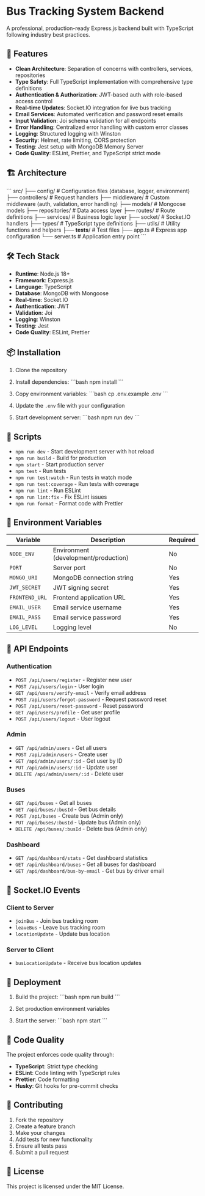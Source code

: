 # Bus Tracking System Backend

A professional, production-ready Express.js backend built with TypeScript following industry best practices.

## 🚀 Features

- **Clean Architecture**: Separation of concerns with controllers, services, repositories
- **Type Safety**: Full TypeScript implementation with comprehensive type definitions
- **Authentication & Authorization**: JWT-based auth with role-based access control
- **Real-time Updates**: Socket.IO integration for live bus tracking
- **Email Services**: Automated verification and password reset emails
- **Input Validation**: Joi schema validation for all endpoints
- **Error Handling**: Centralized error handling with custom error classes
- **Logging**: Structured logging with Winston
- **Security**: Helmet, rate limiting, CORS protection
- **Testing**: Jest setup with MongoDB Memory Server
- **Code Quality**: ESLint, Prettier, and TypeScript strict mode

## 🏗️ Architecture

\`\`\`
src/
├── config/          # Configuration files (database, logger, environment)
├── controllers/     # Request handlers
├── middleware/      # Custom middleware (auth, validation, error handling)
├── models/          # Mongoose models
├── repositories/    # Data access layer
├── routes/          # Route definitions
├── services/        # Business logic layer
├── socket/          # Socket.IO handlers
├── types/           # TypeScript type definitions
├── utils/           # Utility functions and helpers
├── __tests__/       # Test files
├── app.ts           # Express app configuration
└── server.ts        # Application entry point
\`\`\`

## 🛠️ Tech Stack

- **Runtime**: Node.js 18+
- **Framework**: Express.js
- **Language**: TypeScript
- **Database**: MongoDB with Mongoose
- **Real-time**: Socket.IO
- **Authentication**: JWT
- **Validation**: Joi
- **Logging**: Winston
- **Testing**: Jest
- **Code Quality**: ESLint, Prettier

## 📦 Installation

1. Clone the repository
2. Install dependencies:
   \`\`\`bash
   npm install
   \`\`\`

3. Copy environment variables:
   \`\`\`bash
   cp .env.example .env
   \`\`\`

4. Update the `.env` file with your configuration

5. Start development server:
   \`\`\`bash
   npm run dev
   \`\`\`

## 🔧 Scripts

- `npm run dev` - Start development server with hot reload
- `npm run build` - Build for production
- `npm start` - Start production server
- `npm test` - Run tests
- `npm run test:watch` - Run tests in watch mode
- `npm run test:coverage` - Run tests with coverage
- `npm run lint` - Run ESLint
- `npm run lint:fix` - Fix ESLint issues
- `npm run format` - Format code with Prettier

## 🔐 Environment Variables

| Variable | Description | Required |
|----------|-------------|----------|
| `NODE_ENV` | Environment (development/production) | No |
| `PORT` | Server port | No |
| `MONGO_URI` | MongoDB connection string | Yes |
| `JWT_SECRET` | JWT signing secret | Yes |
| `FRONTEND_URL` | Frontend application URL | Yes |
| `EMAIL_USER` | Email service username | Yes |
| `EMAIL_PASS` | Email service password | Yes |
| `LOG_LEVEL` | Logging level | No |

## 📡 API Endpoints

### Authentication
- `POST /api/users/register` - Register new user
- `POST /api/users/login` - User login
- `GET /api/users/verify-email` - Verify email address
- `POST /api/users/forgot-password` - Request password reset
- `POST /api/users/reset-password` - Reset password
- `GET /api/users/profile` - Get user profile
- `POST /api/users/logout` - User logout

### Admin
- `GET /api/admin/users` - Get all users
- `POST /api/admin/users` - Create user
- `GET /api/admin/users/:id` - Get user by ID
- `PUT /api/admin/users/:id` - Update user
- `DELETE /api/admin/users/:id` - Delete user

### Buses
- `GET /api/buses` - Get all buses
- `GET /api/buses/:busId` - Get bus details
- `POST /api/buses` - Create bus (Admin only)
- `PUT /api/buses/:busId` - Update bus (Admin only)
- `DELETE /api/buses/:busId` - Delete bus (Admin only)

### Dashboard
- `GET /api/dashboard/stats` - Get dashboard statistics
- `GET /api/dashboard/buses` - Get all buses for dashboard
- `GET /api/dashboard/bus-by-email` - Get bus by driver email

## 🔌 Socket.IO Events

### Client to Server
- `joinBus` - Join bus tracking room
- `leaveBus` - Leave bus tracking room
- `locationUpdate` - Update bus location

### Server to Client
- `busLocationUpdate` - Receive bus location updates

## 🚀 Deployment

1. Build the project:
   \`\`\`bash
   npm run build
   \`\`\`

2. Set production environment variables

3. Start the server:
   \`\`\`bash
   npm start
   \`\`\`

## 📝 Code Quality

The project enforces code quality through:

- **TypeScript**: Strict type checking
- **ESLint**: Code linting with TypeScript rules
- **Prettier**: Code formatting
- **Husky**: Git hooks for pre-commit checks

## 🤝 Contributing

1. Fork the repository
2. Create a feature branch
3. Make your changes
4. Add tests for new functionality
5. Ensure all tests pass
6. Submit a pull request

## 📄 License

This project is licensed under the MIT License.
